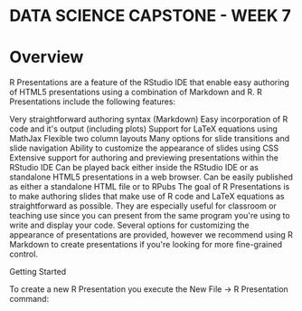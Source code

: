 # DATA SCIENCE CAPSTONE - WEEK 7

# Overview
R Presentations are a feature of the RStudio IDE that enable easy authoring of HTML5 presentations using a combination of Markdown and R. R Presentations include the following features:

Very straightforward authoring syntax (Markdown)
Easy incorporation of R code and it's output (including plots)
Support for LaTeX equations using MathJax
Flexible two column layouts
Many options for slide transitions and slide navigation
Ability to customize the appearance of slides using CSS
Extensive support for authoring and previewing presentations within the RStudio IDE
Can be played back either inside the RStudio IDE or as standalone HTML5 presentations in a web browser.
Can be easily published as either a standalone HTML file or to RPubs
The goal of R Presentations is to make authoring slides that make use of R code and LaTeX equations as straightforward as possible. They are especially useful for classroom or teaching use since you can present from the same program you're using to write and display your code. Several options for customizing the appearance of presentations are provided, however we recommend using R Markdown to create presentations if you're looking for more fine-grained control.

Getting Started

To create a new R Presentation you execute the New File -> R Presentation command:
